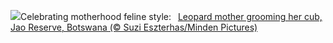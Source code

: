 ![](https://www.bing.com/th?id=OHR.LeopardMother_EN-US6709981831_UHD.jpg&w=1000)Celebrating motherhood feline style:&nbsp;&ensp;[Leopard mother grooming her cub, Jao Reserve, Botswana (© Suzi Eszterhas/Minden Pictures)](https://www.bing.com/th?id=OHR.LeopardMother_EN-US6709981831_UHD.jpg)
<br><br/>
